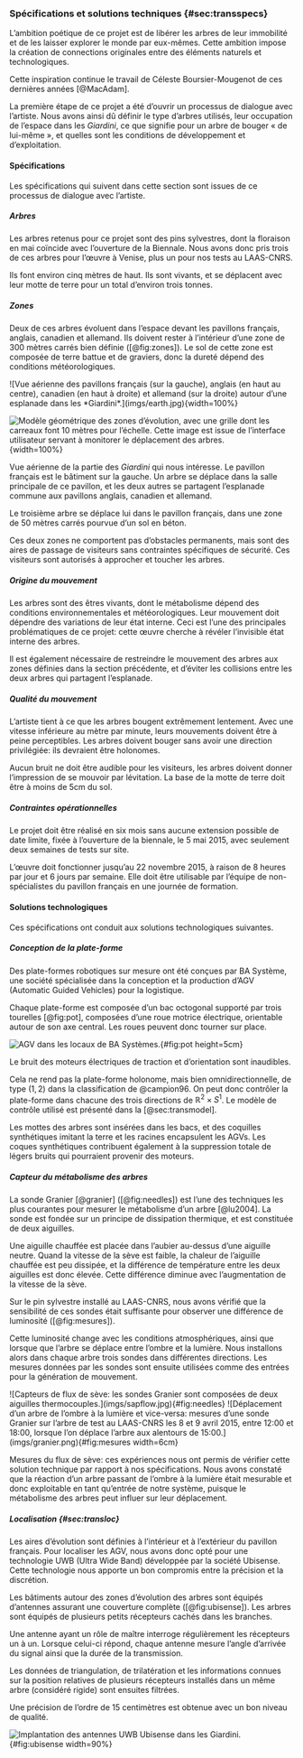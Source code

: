 ### Spécifications et solutions techniques {#sec:transspecs}

L’ambition poétique de ce projet est de libérer les arbres de leur immobilité et de les laisser explorer le monde par
eux-mêmes. Cette ambition impose la création de connections originales entre des éléments naturels et technologiques.

Cette inspiration continue le travail de Céleste Boursier-Mougenot de ces dernières années [@MacAdam].

La première étape de ce projet a été d’ouvrir un processus de dialogue avec l’artiste. Nous avons ainsi dû définir le
type d’arbres utilisés, leur occupation de l’espace dans les *Giardini*, ce que signifie pour un arbre de bouger
« de lui-même », et quelles sont les conditions de développement et d’exploitation.

#### Spécifications

Les spécifications qui suivent dans cette section sont issues de ce processus de dialogue avec l’artiste.

##### Arbres

Les arbres retenus pour ce projet sont des pins sylvestres, dont la floraison en mai coïncide avec l’ouverture de la
Biennale. Nous avons donc pris trois de ces arbres pour l’œuvre à Venise, plus un pour nos tests au LAAS-CNRS.

Ils font environ cinq mètres de haut. Ils sont vivants, et se déplacent avec leur motte de terre pour un total
d’environ trois tonnes.

##### Zones

Deux de ces arbres évoluent dans l’espace devant les pavillons français, anglais, canadien et allemand. Ils doivent
rester à l’intérieur d’une zone de 300 mètres carrés bien définie ([@fig:zones]). Le sol de cette zone est composée de
terre battue et de graviers, donc la dureté dépend des conditions météorologiques.

<div id="fig:zones">
![Vue aérienne des pavillons français (sur la gauche), anglais (en haut au centre), canadien (en haut à droite) et
allemand (sur la droite) autour d’une esplanade dans les *Giardini*.](imgs/earth.jpg){width=100%}

![Modèle géométrique des zones d’évolution, avec une grille dont les carreaux font 10 mètres pour
l’échelle. Cette image est issue de l’interface utilisateur servant à monitorer le déplacement des
arbres.](imgs/plan_vierge.png){width=100%}

Vue aérienne de la partie des *Giardini* qui nous intéresse. Le pavillon français est le bâtiment sur la gauche. Un
arbre se déplace dans la salle principale de ce pavillon, et les deux autres se partagent l’esplanade commune aux
pavillons anglais, canadien et allemand.
</div>

Le troisième arbre se déplace lui dans le pavillon français, dans une zone de 50 mètres carrés pourvue d’un sol en
béton.

Ces deux zones ne comportent pas d’obstacles permanents, mais sont des aires de passage de visiteurs sans contraintes
spécifiques de sécurité. Ces visiteurs sont autorisés à approcher et toucher les arbres.

##### Origine du mouvement

Les arbres sont des êtres vivants, dont le métabolisme dépend des conditions environnementales et météorologiques. Leur
mouvement doit dépendre des variations de leur état interne. Ceci est l’une des principales problématiques de ce
projet: cette œuvre cherche à révéler l’invisible état interne des arbres.

Il est également nécessaire de restreindre le mouvement des arbres aux zones définies dans la section précédente, et
d’éviter les collisions entre les deux arbres qui partagent l’esplanade.

##### Qualité du mouvement

L’artiste tient à ce que les arbres bougent extrêmement lentement. Avec une vitesse inférieure au mètre par minute,
leurs mouvements doivent être à peine perceptibles. Les arbres doivent bouger sans avoir une direction privilégiée: ils
devraient être holonomes.

Aucun bruit ne doit être audible pour les visiteurs, les arbres doivent donner l’impression de se mouvoir par
lévitation. La base de la motte de terre doit être à moins de 5cm du sol.

##### Contraintes opérationnelles

Le projet doit être réalisé en six mois sans aucune extension possible de date limite, fixée à l’ouverture de la
biennale, le 5 mai 2015, avec seulement deux semaines de tests sur site.

L’œuvre doit fonctionner jusqu’au 22 novembre 2015, à raison de 8 heures par jour et 6 jours par semaine. Elle doit
être utilisable par l’équipe de non-spécialistes du pavillon français en une journée de formation.

#### Solutions technologiques

Ces spécifications ont conduit aux solutions technologiques suivantes.

##### Conception de la plate-forme

Des plate-formes robotiques sur mesure ont été conçues par BA Système, une société spécialisée dans la conception et la
production d’AGV (Automatic Guided Vehicles) pour la logistique.

Chaque plate-forme est composée d’un bac octogonal supporté par trois tourelles [@fig:pot], composées d’une roue
motrice électrique, orientable autour de son axe central. Les roues peuvent donc tourner sur place.

![AGV dans les locaux de BA Systèmes.](imgs/capture_video_BA.jpg){#fig:pot height=5cm}

Le bruit des moteurs électriques de traction et d’orientation sont inaudibles.

Cela ne rend pas la plate-forme holonome, mais bien omnidirectionnelle, de type $(1, 2)$ dans la classification de
@campion96. On peut donc contrôler la plate-forme dans chacune des trois directions de $\mathbb{R}^2\times S^1$.
Le modèle de contrôle utilisé est présenté dans la [@sec:transmodel].

Les mottes des arbres sont insérées dans les bacs, et des coquilles synthétiques imitant la terre et les racines
encapsulent les AGVs. Les coques synthétiques contribuent également à la suppression totale de légers bruits qui
pourraient provenir des moteurs.

##### Capteur du métabolisme des arbres

La sonde Granier [@granier] ([@fig:needles]) est l’une des techniques les plus courantes pour mesurer le métabolisme
d’un arbre [@lu2004]. La sonde est fondée sur un principe de dissipation thermique, et est constituée de deux
aiguilles.

Une aiguille chauffée est placée dans l’aubier au-dessus d’une aiguille neutre. Quand la vitesse de la sève est faible,
la chaleur de l’aiguille chauffée est peu dissipée, et la différence de température entre les deux aiguilles est donc
élevée. Cette différence diminue avec l’augmentation de la vitesse de la sève.

Sur le pin sylvestre  installé au LAAS-CNRS, nous avons vérifié que la sensibilité de ces sondes était suffisante pour
observer une différence de luminosité ([@fig:mesures]).

Cette luminosité change avec les conditions atmosphériques, ainsi que lorsque que l’arbre se déplace entre l’ombre et
la lumière. Nous installons alors dans chaque arbre trois sondes dans différentes directions. Les mesures données par
les sondes sont ensuite utilisées comme des entrées pour la génération de mouvement.

<div id="fig:granier">
![Capteurs de flux de sève: les sondes Granier sont composées de deux aiguilles
thermocouples.](imgs/sapflow.jpg){#fig:needles}
![Déplacement d’un arbre de l’ombre à la lumière et vice-versa: mesures d’une sonde Granier sur l’arbre de test au
LAAS-CNRS les 8 et 9 avril 2015, entre 12:00 et 18:00, lorsque l’on déplace l’arbre aux alentours de
15:00.](imgs/granier.png){#fig:mesures width=6cm}

Mesures du flux de sève: ces expériences nous ont permis de vérifier cette solution technique par rapport à nos
spécifications. Nous avons constaté que la réaction d’un arbre passant de l’ombre à la lumière était mesurable et
donc exploitable en tant qu’entrée de notre système, puisque le métabolisme des arbres peut influer sur leur
déplacement.
</div>

##### Localisation {#sec:transloc}

Les aires d’évolution sont définies à l’intérieur et à l’extérieur du pavillon français. Pour localiser les AGV, nous
avons donc opté pour une technologie UWB (Ultra Wide Band) développée par la société Ubisense. Cette technologie nous
apporte un bon compromis entre la précision et la discrétion.

Les bâtiments autour des zones d’évolution des arbres sont équipés d’antennes assurant une couverture complète
([@fig:ubisense]). Les arbres sont équipés de plusieurs petits récepteurs cachés dans les branches.

Une antenne ayant un rôle de maître interroge régulièrement les récepteurs un à un. Lorsque celui-ci répond, chaque
antenne mesure l’angle d’arrivée du signal ainsi que la durée de la transmission.

Les données de triangulation, de trilatération et les informations connues sur la position relatives de plusieurs
récepteurs installés dans un même arbre (considéré rigide) sont ensuites filtrées.

Une précision de l’ordre de 15 centimètres est obtenue avec un bon niveau de qualité.

![Implantation des antennes UWB Ubisense dans les *Giardini*.](imgs/plan_capteurs.png){#fig:ubisense width=90%}
